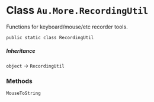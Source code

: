 # Class `Au.More.RecordingUtil`

Functions for keyboard/mouse/etc recorder tools.

```
public static class RecordingUtil
```

##### Inheritance

`object` → `RecordingUtil`

### Methods

`MouseToString`